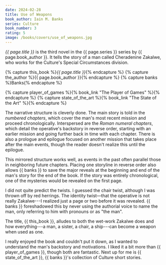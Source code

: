 ```yaml
---
date: 2024-02-28
title: Use of Weapons
book_author: Iain M. Banks
series: Culture
book_number: 3
rating: 5
image: /books/covers/use_of_weapons.jpg
---
```


<cite class="book-title">{{ page.title }}</cite> is the third novel in the {{
page.series }} series by {{ page.book_author }}. It tells the story of a man
called Cheradenine Zakalwe, who works for the Culture's Special Circumstances
division.

{% capture this_book %}<cite class="book-title">{{ page.title }}</cite>{% endcapture %}
{% capture the_author %}<span class="author-name">{{ page.book_author }}</span>{% endcapture %}
{% capture banks %}<span class="author-name">Banks</span>{% endcapture %}

{% capture player_of_games %}{% book_link "The Player of Games" %}{% endcapture %}
{% capture state_of_the_art %}{% book_link "The State of the Art" %}{% endcapture %}

The narrative structure is cleverly done. The main story is told in the
_numbered chapters_, which cover the man's most recent mission and proceed
chronologically. Interspersed are the _Roman numeral chapters_, which detail
the operative's backstory in reverse order, starting with an earlier mission
and going further back in time with each chapter. There is also a prologue and
epilogue focused on another mission that takes place after the main events,
though the reader doesn't realize this until the epilogue.

This mirrored structure works well, as events in the past often parallel those
in neighboring future chapters. Placing one storyline in reverse order also
allows {{ banks }} to save the major reveals at the beginning and end of the
man's story for the end of the book. If the story was entirely chronological,
one of the mysteries would be revealed on the first page.

I did not quite predict the twists. I guessed the chair twist, although I was
thrown off by red herrings. The identity twist—that the operative is not
really Zakalwe---I realized just a page or two before it was revealed. {{
banks }} foreshadowed this by never using the authorial voice to name the man,
only referring to him with pronouns or as "the man".

The title, {{ this_book }}, alludes to both the wet-work Zakalwe does and how
everything---a man, a sister, a chair, a ship---can become a weapon when used
as one.

I really enjoyed the book and couldn't put it down, as I wanted to understand
the man's backstory and motivations. I liked it a bit more than {{
player_of_games }}, though both are fantastic. Next up for me is {{
state_of_the_art }}, {{ banks }}'s collection of Culture short stories.
